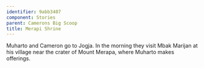 ```yaml
---
identifier: 9abb3407
component: Stories
parent: Camerons Big Scoop 
title: Merapi Shrine
---
```

Muharto and Cameron go to Jogja. In the morning they visit Mbak Marijan
at his village near the crater of Mount Merapa, where Muharto makes
offerings.
